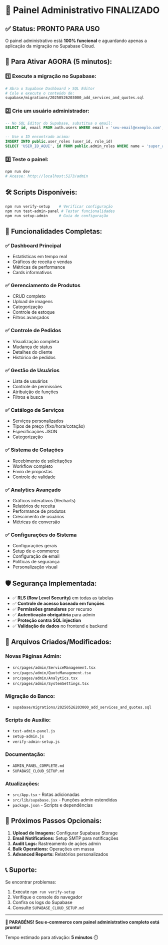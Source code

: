 # 🎉 Painel Administrativo FINALIZADO

## ✅ Status: PRONTO PARA USO

O painel administrativo está **100% funcional** e aguardando apenas a aplicação da migração no Supabase Cloud.

## 🚀 Para Ativar AGORA (5 minutos):

### 1️⃣ Execute a migração no Supabase:
```bash
# Abra o Supabase Dashboard > SQL Editor
# Cole e execute o conteúdo de:
supabase/migrations/20250526203000_add_services_and_quotes.sql
```

### 2️⃣ Crie um usuário administrador:
```sql
-- No SQL Editor do Supabase, substitua o email:
SELECT id, email FROM auth.users WHERE email = 'seu-email@exemplo.com';

-- Use o ID encontrado acima:
INSERT INTO public.user_roles (user_id, role_id) 
SELECT 'USER_ID_AQUI', id FROM public.admin_roles WHERE name = 'super_admin';
```

### 3️⃣ Teste o painel:
```bash
npm run dev
# Acesse: http://localhost:5173/admin
```

## 🛠️ Scripts Disponíveis:

```bash
npm run verify-setup    # Verificar configuração
npm run test-admin-panel # Testar funcionalidades
npm run setup-admin     # Guia de configuração
```

## 🎯 Funcionalidades Completas:

### ✅ Dashboard Principal
- Estatísticas em tempo real
- Gráficos de receita e vendas
- Métricas de performance
- Cards informativos

### ✅ Gerenciamento de Produtos
- CRUD completo
- Upload de imagens
- Categorização
- Controle de estoque
- Filtros avançados

### ✅ Controle de Pedidos
- Visualização completa
- Mudança de status
- Detalhes do cliente
- Histórico de pedidos

### ✅ Gestão de Usuários
- Lista de usuários
- Controle de permissões
- Atribuição de funções
- Filtros e busca

### ✅ Catálogo de Serviços
- Serviços personalizados
- Tipos de preço (fixo/hora/cotação)
- Especificações JSON
- Categorização

### ✅ Sistema de Cotações
- Recebimento de solicitações
- Workflow completo
- Envio de propostas
- Controle de validade

### ✅ Analytics Avançado
- Gráficos interativos (Recharts)
- Relatórios de receita
- Performance de produtos
- Crescimento de usuários
- Métricas de conversão

### ✅ Configurações do Sistema
- Configurações gerais
- Setup de e-commerce
- Configuração de email
- Políticas de segurança
- Personalização visual

## 🛡️ Segurança Implementada:

- ✅ **RLS (Row Level Security)** em todas as tabelas
- ✅ **Controle de acesso baseado em funções**
- ✅ **Permissões granulares** por recurso
- ✅ **Autenticação obrigatória** para admin
- ✅ **Proteção contra SQL injection**
- ✅ **Validação de dados** no frontend e backend

## 📁 Arquivos Criados/Modificados:

### Novas Páginas Admin:
- `src/pages/admin/ServiceManagement.tsx`
- `src/pages/admin/QuoteManagement.tsx`
- `src/pages/admin/Analytics.tsx`
- `src/pages/admin/SystemSettings.tsx`

### Migração do Banco:
- `supabase/migrations/20250526203000_add_services_and_quotes.sql`

### Scripts de Auxílio:
- `test-admin-panel.js`
- `setup-admin.js`
- `verify-admin-setup.js`

### Documentação:
- `ADMIN_PANEL_COMPLETE.md`
- `SUPABASE_CLOUD_SETUP.md`

### Atualizações:
- `src/App.tsx` - Rotas adicionadas
- `src/lib/supabase.jsx` - Funções admin estendidas
- `package.json` - Scripts e dependências

## 🎯 Próximos Passos Opcionais:

1. **Upload de Imagens:** Configurar Supabase Storage
2. **Email Notifications:** Setup SMTP para notificações
3. **Audit Logs:** Rastreamento de ações admin
4. **Bulk Operations:** Operações em massa
5. **Advanced Reports:** Relatórios personalizados

## 📞 Suporte:

Se encontrar problemas:
1. Execute `npm run verify-setup`
2. Verifique o console do navegador
3. Confira os logs do Supabase
4. Consulte `SUPABASE_CLOUD_SETUP.md`

---

**🎊 PARABÉNS! Seu e-commerce com painel administrativo completo está pronto!**

Tempo estimado para ativação: **5 minutos** ⏱️
